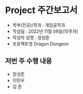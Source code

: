 # Project 주간보고서

- 학부(전공)/학과 : 게임공학과  
- 작성일 : 2022년 11월 08일(10주차)  
- 작성자 성명 : 장성준  
- 프로젝트명 Dragon Dungeon  

## 저번 주 수행 내용  
- 장성준  
- 이민우  
- 김 준  
